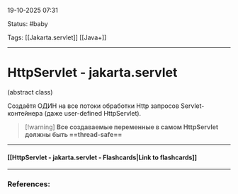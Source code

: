 
19-10-2025 07:31

Status: #baby 

Tags: [[Jakarta.servlet]] [[Java+]]

---
# HttpServlet - jakarta.servlet

(abstract class)

Создаётя ОДИН на все потоки обработки Http запросов Servlet-контейнера (даже user-defined HttpServlet).

> [!warning] **Все создаваемые переменные в самом HttpServlet должны быть ==thread-safe==**




----
#### [[HttpServlet - jakarta.servlet - Flashcards|Link to flashcards]]



---
### References:

